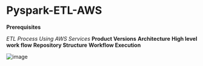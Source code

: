 # Pyspark-ETL-AWS
**Prerequisites**

*ETL Process Using AWS Services*
**Product Versions**
**Architecture**
**High level work flow**
**Repository Structure**
**Workflow Execution**

![image](https://github.com/ntc2818/Pyspark-ETL-AWS/assets/43464281/a791cbe6-793f-4c5b-b3a7-b71f772c580f)

